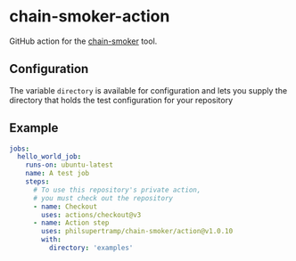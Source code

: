 # chain-smoker-action

GitHub action for the [chain-smoker](https://github.com/philsupertramp/chain-smoker) tool.

## Configuration
The variable `directory` is available for configuration and lets you supply the directory that holds the test configuration for your repository


## Example

```yaml
jobs:
  hello_world_job:
    runs-on: ubuntu-latest
    name: A test job
    steps:
      # To use this repository's private action,
      # you must check out the repository
      - name: Checkout
        uses: actions/checkout@v3
      - name: Action step
        uses: philsupertramp/chain-smoker/action@v1.0.10
        with:
          directory: 'examples'
```

